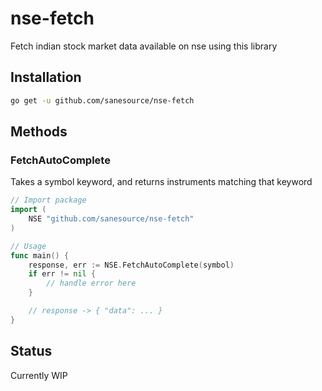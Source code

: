 # nse-fetch

Fetch indian stock market data available on nse using this library

## Installation

```bash
go get -u github.com/sanesource/nse-fetch
```

## Methods

### FetchAutoComplete

Takes a symbol keyword, and returns instruments matching that keyword

```go
// Import package
import (
	NSE "github.com/sanesource/nse-fetch"
)

// Usage
func main() {
    response, err := NSE.FetchAutoComplete(symbol)
    if err != nil {
        // handle error here
    }

    // response -> { "data": ... }
}
```

## Status

Currently WIP
